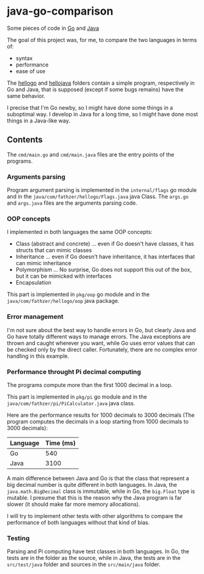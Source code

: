 # java-go-comparison
Some pieces of code in [Go](https://golang.org/) and [Java](https://www.java.com/)

The goal of this project was, for me, to compare the two languages in terms of:
- syntax
- performance
- ease of use

The [hellogo](hellogo) and [hellojava](hellojava) folders contain a simple program, respectively in Go and Java, that is supposed (except if some bugs remains) have the same behavior.

I precise that I'm Go newby, so I might have done some things in a suboptimal way. I develop in Java for a long time, so I might have done most things in a Java-like way.

## Contents

The `cmd/main.go` and `cmd/main.java` files are the entry points of the programs.

### Arguments parsing
Program argument parsing is implemented in the `internal/flags` go module and in the `java/com/fathzer/hellogo/Flags.java` java Class.
The `args.go` and `args.java` files are the arguments parsing code.

### OOP concepts
I implemented in both languages the same OOP concepts:
- Class (abstract and concrete) ... even if Go doesn't have classes, it has structs that can mimic classes
- Inheritance ... even if Go doesn't have inheritance, it has interfaces that can mimic inheritance
- Polymorphism ... No surprise, Go does not support this out of the box, but it can be mimicked with interfaces
- Encapsulation

This part is implemented in `pkg/oop` go module and in the `java/com/fathzer/hellogo/oop` java package.

### Error management
I'm not sure about the best way to handle errors in Go, but clearly Java and Go have totally different ways to manage errors.
The Java exceptions are thrown and caught wherever you want, while Go uses error values that can be checked only by the direct caller.
Fortunately, there are no complex error handling in this example.

### Performance throught Pi decimal computing
The programs compute more than the first 1000 decimal in a loop.

This part is implemented in `pkg/pi` go module and in the `java/com/fathzer/pi/PiCalculator.java` java class.

Here are the performance results for 1000 decimals to 3000 decimals (The program computes the decimals in a loop starting from 1000 decimals to 3000 decimals):

| Language | Time (ms) |
| --- | --- |
| Go | 540 |
| Java | 3100 |

A main difference between Java and Go is that the class that represent a big decimal number is quite different in both languages.
In Java, the `java.math.BigDecimal` class is immutable, while in Go, the `big.Float` type is mutable. I presume that this is the reason why the Java program is far slower (it should make far more memory allocations).

I will try to implement other tests with other algorithms to compare the performance of both languages without that kind of bias.

### Testing
Parsing and Pi computing have test classes in both languages.
In Go, the tests are in the folder as the source, while in Java, the tests are in the `src/test/java` folder and sources in the `src/main/java` folder.
